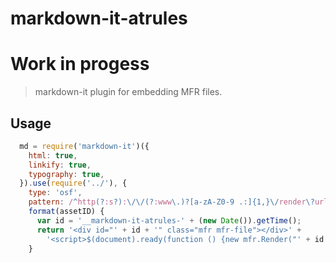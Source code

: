 # markdown-it-atrules
# Work in progess

> markdown-it plugin for embedding MFR files.

## Usage


```js
  md = require('markdown-it')({
    html: true,
    linkify: true,
    typography: true,
  }).use(require('../'), {
    type: 'osf',
    pattern: /^http(?:s?):\/\/(?:www\.)?[a-zA-Z0-9 .:]{1,}\/render\?url=http(?:s?):\/\/[a-zA-Z0-9 .:]{1,}\/([a-zA-Z0-9]{5})\/\?action=download|(^[a-zA-Z0-9]{5}$)/,
    format(assetID) {
      var id = '__markdown-it-atrules-' + (new Date()).getTime();
      return '<div id="' + id + '" class="mfr mfr-file"></div>' +
        '<script>$(document).ready(function () {new mfr.Render("' + id + '", "' + getMfrUrl(assetID) + '");    }); </script>';
    }
```
